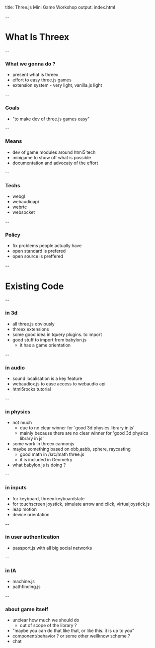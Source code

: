 title: Three.js Mini Game Workshop 
output: index.html

--
# What Is Threex
  
--

### What we gonna do ?

* present what is threex
* effort to easy three.js games
* extension system - very light, vanilla.js light

--

### Goals

* "to make dev of three.js games easy"

--

### Means 

* dev of game modules around html5 tech
* minigame to show off what is possible
* documentation and advocaty of the effort

--

### Techs

* webgl
* webaudioapi
* webrtc
* websocket

--

### Policy

* fix problems people actually have
* open standard is prefered
* open source is preffered

--

# Existing Code

--

### in 3d

* all three.js obviously
* threex extensions
* some good idea in tquery plugins. to import
* good stuff to import from babylon.js 
  * it has a game orientation

--

### in audio

* sound localisation is a key feature
* webaudiox.js to ease access to webaudio api
* html5rocks tutorial

--

### in physics

* not much
  * due to no clear winner for 'good 3d physics library in js'
  * mainly because there are no clear winner for 'good 3d physics library in js'
* some work in threex.cannonjs
* maybe something based on obb,aabb, sphere, raycasting
  * good math in /src/math three.js
  * it is included in Geometry
* what babylon.js is doing ?

--

### in inputs

* for keyboard, threex.keyboardstate
* for touchscreen joystick, simulate arrow and click, virtualjoystick.js
* leap motion
* device orientation

--

### in user authentication

* passport.js with all big social networks

--

### in IA

* machine.js
* pathfinding.js


--

### about game itself

* unclear how much we should do 
  * out of scope of the library ?
* "maybe you can do that like that, or like this. it is up to you"
* component/behavior ? or some other wellknow scheme ?
* chat
